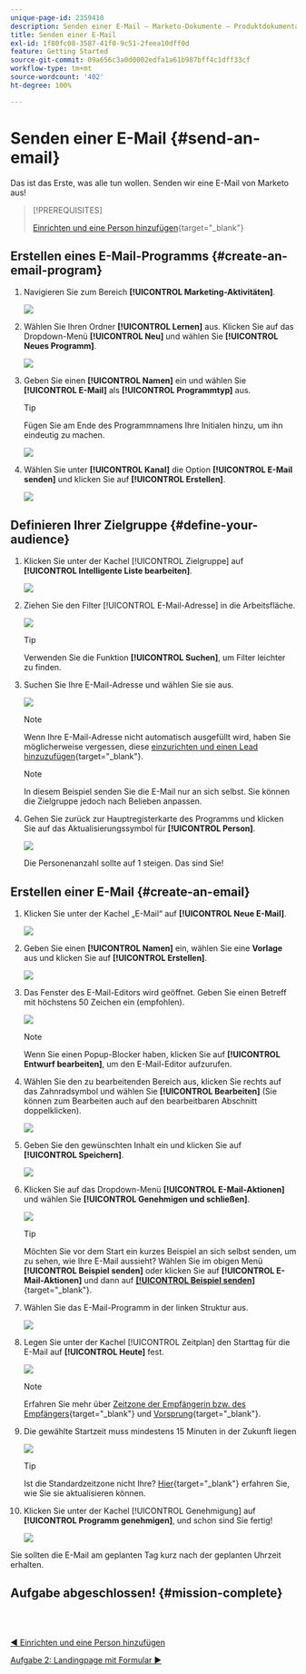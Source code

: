 ```yaml
---
unique-page-id: 2359410
description: Senden einer E-Mail – Marketo-Dokumente – Produktdokumentation
title: Senden einer E-Mail
exl-id: 1f80fc08-3587-41f0-9c51-2feea10dff0d
feature: Getting Started
source-git-commit: 09a656c3a0d0002edfa1a61b987bff4c1dff33cf
workflow-type: tm+mt
source-wordcount: '402'
ht-degree: 100%

---
```


# Senden einer E-Mail {#send-an-email}

Das ist das Erste, was alle tun wollen. Senden wir eine E-Mail von Marketo aus!

>[!PREREQUISITES]
>
>[Einrichten und eine Person hinzufügen](/help/marketo/getting-started/quick-wins/get-set-up-and-add-a-person.md){target="_blank"}

## Erstellen eines E-Mail-Programms {#create-an-email-program}

1. Navigieren Sie zum Bereich **[!UICONTROL Marketing-Aktivitäten]**.

   ![](assets/send-an-email-1.png)

1. Wählen Sie Ihren Ordner **[!UICONTROL Lernen]** aus. Klicken Sie auf das Dropdown-Menü **[!UICONTROL Neu]** und wählen Sie **[!UICONTROL Neues Programm]**.

   ![](assets/send-an-email-2.png)

1. Geben Sie einen **[!UICONTROL Namen]** ein und wählen Sie **[!UICONTROL E-Mail]** als **[!UICONTROL Programmtyp]** aus.

   >[!TIP]
   >
   >Fügen Sie am Ende des Programmnamens Ihre Initialen hinzu, um ihn eindeutig zu machen.

   ![](assets/send-an-email-3.png)

1. Wählen Sie unter **[!UICONTROL Kanal]** die Option **[!UICONTROL E-Mail senden]** und klicken Sie auf **[!UICONTROL Erstellen]**.

   ![](assets/send-an-email-4.png)

## Definieren Ihrer Zielgruppe {#define-your-audience}

1. Klicken Sie unter der Kachel [!UICONTROL Zielgruppe] auf **[!UICONTROL Intelligente Liste bearbeiten]**.

   ![](assets/send-an-email-5.png)

1. Ziehen Sie den Filter [!UICONTROL E-Mail-Adresse] in die Arbeitsfläche.

   ![](assets/send-an-email-6.png)

   >[!TIP]
   >
   >Verwenden Sie die Funktion **[!UICONTROL Suchen]**, um Filter leichter zu finden.

1. Suchen Sie Ihre E-Mail-Adresse und wählen Sie sie aus.

   ![](assets/send-an-email-7.png)

   >[!NOTE]
   >
   >Wenn Ihre E-Mail-Adresse nicht automatisch ausgefüllt wird, haben Sie möglicherweise vergessen, diese [einzurichten und einen Lead hinzuzufügen](/help/marketo/getting-started/quick-wins/get-set-up-and-add-a-person.md){target="_blank"}.

   >[!NOTE]
   >
   >In diesem Beispiel senden Sie die E-Mail nur an sich selbst. Sie können die Zielgruppe jedoch nach Belieben anpassen.

1. Gehen Sie zurück zur Hauptregisterkarte des Programms und klicken Sie auf das Aktualisierungssymbol für **[!UICONTROL Person]**.

   ![](assets/send-an-email-8.png)

   Die Personenanzahl sollte auf 1 steigen. Das sind Sie!

## Erstellen einer E-Mail {#create-an-email}

1. Klicken Sie unter der Kachel „E-Mail“ auf **[!UICONTROL Neue E-Mail]**.

   ![](assets/send-an-email-9.png)

1. Geben Sie einen **[!UICONTROL Namen]** ein, wählen Sie eine **Vorlage** aus und klicken Sie auf **[!UICONTROL Erstellen]**.

   ![](assets/send-an-email-10.png)

1. Das Fenster des E-Mail-Editors wird geöffnet. Geben Sie einen Betreff mit höchstens 50 Zeichen ein (empfohlen).

   ![](assets/send-an-email-11.png)

   >[!NOTE]
   >
   >Wenn Sie einen Popup-Blocker haben, klicken Sie auf **[!UICONTROL Entwurf bearbeiten]**, um den E-Mail-Editor aufzurufen.

1. Wählen Sie den zu bearbeitenden Bereich aus, klicken Sie rechts auf das Zahnradsymbol und wählen Sie **[!UICONTROL Bearbeiten]** (Sie können zum Bearbeiten auch auf den bearbeitbaren Abschnitt doppelklicken).

   ![](assets/send-an-email-12.png)

1. Geben Sie den gewünschten Inhalt ein und klicken Sie auf **[!UICONTROL Speichern]**.

   ![](assets/send-an-email-13.png)

1. Klicken Sie auf das Dropdown-Menü **[!UICONTROL E-Mail-Aktionen]** und wählen Sie **[!UICONTROL Genehmigen und schließen]**.

   ![](assets/send-an-email-14.png)

   >[!TIP]
   >
   >Möchten Sie vor dem Start ein kurzes Beispiel an sich selbst senden, um zu sehen, wie Ihre E-Mail aussieht? Wählen Sie im obigen Menü **[!UICONTROL Beispiel senden]** oder klicken Sie auf **[!UICONTROL E-Mail-Aktionen]** und dann auf [**[!UICONTROL Beispiel senden]**](/help/marketo/product-docs/email-marketing/general/creating-an-email/send-a-sample-email.md){target="_blank"}.

1. Wählen Sie das E-Mail-Programm in der linken Struktur aus.

   ![](assets/send-an-email-15.png)

1. Legen Sie unter der Kachel [!UICONTROL Zeitplan] den Starttag für die E-Mail auf **[!UICONTROL Heute]** fest.

   ![](assets/send-an-email-16.png)

   >[!NOTE]
   >
   >Erfahren Sie mehr über [Zeitzone der Empfängerin bzw. des Empfängers](/help/marketo/product-docs/email-marketing/email-programs/email-program-actions/scheduling-with-recipient-time-zone/schedule-email-programs-with-recipient-time-zone.md){target="_blank"} und [Vorsprung](/help/marketo/product-docs/email-marketing/email-programs/email-program-actions/head-start-for-email-programs.md){target="_blank"}.

1. Die gewählte Startzeit muss mindestens 15 Minuten in der Zukunft liegen

   ![](assets/send-an-email-17.png)

   >[!TIP]
   >
   >Ist die Standardzeitzone nicht Ihre? [Hier](/help/marketo/product-docs/administration/settings/select-your-language-locale-and-time-zone.md){target="_blank"} erfahren Sie, wie Sie sie aktualisieren können.

1. Klicken Sie unter der Kachel [!UICONTROL Genehmigung] auf **[!UICONTROL Programm genehmigen]**, und schon sind Sie fertig!

   ![](assets/send-an-email-18.png)

Sie sollten die E-Mail am geplanten Tag kurz nach der geplanten Uhrzeit erhalten.

## Aufgabe abgeschlossen! {#mission-complete}

<br> 

[◄ Einrichten und eine Person hinzufügen](/help/marketo/getting-started/quick-wins/get-set-up-and-add-a-person.md)

[Aufgabe 2: Landingpage mit Formular ►](/help/marketo/getting-started/quick-wins/landing-page-with-a-form.md)

